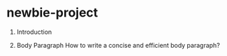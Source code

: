 # newbie-project

1. Introduction

2. Body Paragraph
    How to write a concise and efficient body paragraph?
    